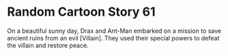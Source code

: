 # Random Cartoon Story 61

On a beautiful sunny day, Drax and Ant-Man embarked on a mission to save ancient ruins from an evil [Villain]. They used their special powers to defeat the villain and restore peace.
